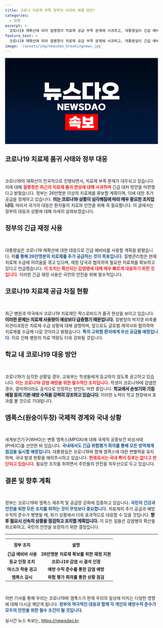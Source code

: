 ```yaml
---
title: 코로나 치료제 부족 정부의 사과와 해결 방안!
categories:
  - 질병
excerpt: >
  코로나19 재확산에 따라 질병청이 치료제 공급 부족 문제에 사과하고, 대통령실이 긴급 예비비를 활용해 치료제를 추가 공급한다고 발표했다. 교육부는 코로나로 결석 시 출석을 인정하겠다고 밝혔다.
feature_text: >
  코로나19 재확산에 따라 질병청이 치료제 공급 부족 문제에 사과하고, 대통령실이 긴급 예비비를 활용해 치료제를 추가 공급한다고 발표했다. 교육부는 코로나로 결석 시 출석을 인정하겠다고 밝혔다.
image: '/assets/img/newsdao_breakingnews.jpg'
---
```


<p><img src="/assets/img/newsdao_breakingnews.jpg" alt="koreaapp 속보" /></p>

<h2 data-ke-size="size26">코로나19 치료제 품귀 사태와 정부 대응</h2>

<p data-ke-size="size16">&nbsp;</p>

<p>코로나19의 재확산이 전국적으로 진행되면서, 치료제 부족 문제가 대두되고 있습니다. 이에 대해 <b><span style="color: #ee2323;">질병청은 최근의 치료제 품귀 현상에 대해 사과하며</span></b> 긴급 대처 방안을 마련했다고 밝혔습니다. 정부는 26만명분 이상의 치료제를 확보할 계획이며, 이에 대한 추가 공급을 정체하고 있습니다. <b><span style="background-color: #21538527;">이는 코로나19 상황이 심각해짐에 따라 매우 중요한 조치입니다.</span></b> 따라서 국가의 대응은 환자들의 치료와 안전을 위해 꼭 필요합니다. 이 글에서는 정부의 대응과 상황에 대해 자세히 살펴보겠습니다.</p>

<h2 data-ke-size="size26">정부의 긴급 재정 사용</h2>

<p data-ke-size="size16">&nbsp;</p>

<p>대통령실은 코로나19 재확산에 대한 대응으로 긴급 예비비를 사용할 계획을 밝혔습니다. <b><span style="color: #1a5490;">이를 통해 26만명분의 치료제를 추가 공급하는 것이 목표입니다.</span></b> 질병관리청은 현재 치료제 수급에 어려움을 겪고 있으며, 재정 당국과 협의하여 필요한 치료제를 확보하고 있다고 언급했습니다. <b><span style="color: #ee2323;">이 조치는 확산되는 감염병에 대해 매우 빠르게 대응하기 위한 것입니다.</span></b> 이러한 긴급 재정 사용은 국민의 안전을 위해 필수적입니다.</p>

<h2 data-ke-size="size26">코로나19 치료제 공급 차질 현황</h2>

<p data-ke-size="size16">&nbsp;</p>

<p>최근 병원과 약국에서 코로나19 치료제인 팍스로비드가 품귀 현상을 보이고 있습니다. <b><span style="background-color: #21538527;">이러한 문제는 치료제 사용량이 예상보다 급증했기 때문입니다.</span></b> 질병청의 박지영 비축물자관리과장은 치료제 수급 상황에 대해 설명하며, 앞으로도 글로벌 제약사와 협의하여 치료제를 수급해 나갈 것이라고 밝혔습니다. <b><span style="color: #1a5490;">특히 고위험 환자에게 우선 공급될 예정입니다.</span></b> 이로 인해 병원의 치료 역량도 더욱 강화될 것입니다.</p>

<h2 data-ke-size="size26">학교 내 코로나19 대응 방안</h2>

<p data-ke-size="size16">&nbsp;</p>

<p>코로나19가 심각한 상황일 경우, 교육부는 학생들에게 등교하지 않도록 권고하고 있습니다. <b><span style="color: #ee2323;">이는 코로나19 감염 예방을 위한 필수적인 조치입니다.</span></b> 학생이 코로나19에 감염한 경우, 결석하더라도 출석으로 인정하는 방안도 마련 중입니다. <b><span style="background-color: #21538527;">학교에서 손씻기와 기침 예절 등의 기본 예방 수칙을 강력히 강조하고 있습니다.</span></b> 이러한 노력이 학교 현장에서 효과를 볼 것으로 기대됩니다.</p>

<h2 data-ke-size="size26">엠폭스(원숭이두창) 국제적 경계와 국내 상황</h2>

<p data-ke-size="size16">&nbsp;</p>

<p>세계보건기구(WHO)는 변종 엠폭스(MPOX)에 대해 국제적 공중보건 비상사태(PHEIC)를 선언한 바 있습니다. <b><span style="color: #1a5490;">국내에서도 긴급 위험평가 회의를 통해 모든 방역체계 점검을 실시할 예정입니다.</span></b> 대통령실은 코로나19와 함께 엠폭스에 대한 변별력을 유지하며, 국내 발생 현황을 예의주시하고 있습니다. <b><span style="color: #ee2323;">현재로서는 국내 특이 징후는 없다고 판단되고 있습니다.</span></b> 필요한 조치를 취하면서 주민들의 안전을 최우선으로 두고 있습니다.</p>

<h2 data-ke-size="size26">결론 및 향후 계획</h2>

<p data-ke-size="size16">&nbsp;</p>

<p>정부는 코로나19와 엠폭스 재추적 및 공급망 강화에 집중하고 있습니다. <b><span style="color: #1a5490;">국민의 건강과 안전을 위한 모든 조치를 취하는 것이 무엇보다 중요합니다.</span></b> 치료제의 추가 공급과 예방 수칙의 준수가 병행될 때, 위기 상황에서 더욱 효과적으로 대응할 수 있을 것입니다. <b><span style="background-color: #21538527;">향후 필요시 신속히 상황을 점검하고 조치할 계획입니다.</span></b> 이 모든 일들은 감염병의 확산을 최소화하고, 국민의 안전을 보장하기 위한 결정입니다.</p>

<hr>

<table style="width: 100%; border-collapse: collapse;">
    <tr>
        <th style="text-align: center; height: 30px;"><b>정부 조치</b></th>
        <th style="text-align: center; height: 30px;"><b>설명</b></th>
    </tr>
    <tr>
        <td style="text-align: center; height: 17px;"><b>긴급 예비비 사용</b></td>
        <td style="text-align: center; height: 17px;"><b>26만명분 치료제 확보를 위한 재정 지원</b></td>
    </tr>
    <tr>
        <td style="text-align: center; height: 17px;"><b>등교 인정 조치</b></td>
        <td style="text-align: center; height: 17px;"><b>코로나19 감염 시 결석 인정</b></td>
    </tr>
    <tr>
        <td style="text-align: center; height: 17px;"><b>마스크 착용 권고</b></td>
        <td style="text-align: center; height: 17px;"><b>예방 수칙 준수를 통한 감염 예방</b></td>
    </tr>
    <tr>
        <td style="text-align: center; height: 17px;"><b>엠폭스 감시</b></td>
        <td style="text-align: center; height: 17px;"><b>위험 평가 회의를 통한 상황 점검</b></td>
    </tr>
</table>

<p data-ke-size="size16">&nbsp;</p> 

<p>이번 기사를 통해 우리는 코로나19와 엠폭스가 현재 우리의 일상에 미치는 다양한 영향에 대해 다시금 깨닫게 됩니다. <b><span style="color: #1a5490;">정부의 적극적인 대응과 함께 각 개인의 예방수칙 준수가 모두의 안전을 위한 필수 조건이 될 것입니다.</span></b></p>
실시간 뉴스 속보는, <a href="https://newsdao.kr" rel="dofollow">https://newsdao.kr</a>


